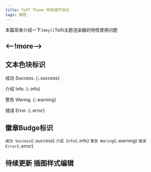 ```yaml
---
title: TeXT Theme 特性细节测试
tags: 教程
---
```


本篇简单介绍一下`Jekyll`TeXt主题渲染器的特性使用问题

<--!more-->
---

## 文本色块标识

成功 Success.
{:.success}

介绍 Info.
{:.info}
  
警告 Waring.
{:.warning}

错误 Error.
{:.error}

## 徽章Budge标识

`成功 Success`{:.success}
`介绍 Info`{:.info}
`警告 Waring`{:.warning}
`错误 Error`{:.error}

## 待续更新 插图样式编辑

